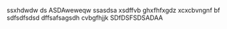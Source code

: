 ssxhdwdw
ds
ASDAweweqw
ssasdsa
xsdffvb
ghxfhfxgdz
xcxcbvngnf
bf
sdfsdfsdsd
dffsafsagsdh
cvbgfhjjk
SDfDSFSDSADAA
